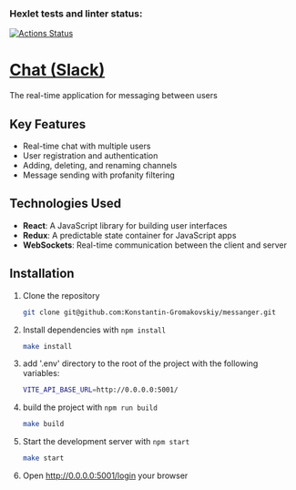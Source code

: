 ### Hexlet tests and linter status:

[![Actions Status](https://github.com/Konstantin-Gromakovskiy/frontend-project-12/actions/workflows/hexlet-check.yml/badge.svg)](https://github.com/Konstantin-Gromakovskiy/frontend-project-12/actions)

# [Chat (Slack)](https://frontend-project-okdl.onrender.com/login) # 

The real-time application for messaging between users

## Key Features

* Real-time chat with multiple users
* User registration and authentication
* Adding, deleting, and renaming channels
* Message sending with profanity filtering

## Technologies Used

* **React**: A JavaScript library for building user interfaces
* **Redux**: A predictable state container for JavaScript apps
* **WebSockets**: Real-time communication between the client and server

## Installation

1. Clone the repository
    ```bash
    git clone git@github.com:Konstantin-Gromakovskiy/messanger.git
    ```
2. Install dependencies with `npm install`
    ```bash
    make install
    ```
3. add '.env' directory to the root of the project with the following variables:
    ```bash
    VITE_API_BASE_URL=http://0.0.0.0:5001/
    ```
4. build the project with `npm run build`
    ```bash
    make build
    ```
5. Start the development server with `npm start`
    ```bash
    make start
    ```
6. Open http://0.0.0.0:5001/login your browser



 
